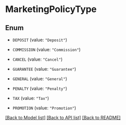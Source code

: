 # MarketingPolicyType

## Enum


* `DEPOSIT` (value: `"Deposit"`)

* `COMMISSION` (value: `"Commission"`)

* `CANCEL` (value: `"Cancel"`)

* `GUARANTEE` (value: `"Guarantee"`)

* `GENERAL` (value: `"General"`)

* `PENALTY` (value: `"Penalty"`)

* `TAX` (value: `"Tax"`)

* `PROMOTION` (value: `"Promotion"`)


[[Back to Model list]](../README.md#documentation-for-models) [[Back to API list]](../README.md#documentation-for-api-endpoints) [[Back to README]](../README.md)


